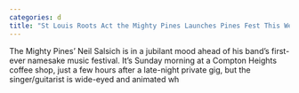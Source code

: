 ```yaml
---
categories: d
title: "St Louis Roots Act the Mighty Pines Launches Pines Fest This Weekend"
---
```


      
      

      
         
  The Mighty Pines’ Neil Salsich is in a jubilant mood ahead of his band’s first-ever namesake music festival. It’s Sunday morning at a Compton Heights coffee shop, just a few hours after a late-night private gig, but the singer/guitarist is wide-eyed and animated wh